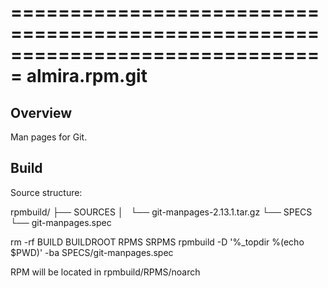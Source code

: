 ===============================================================================
almira.rpm.git
===============================================================================

Overview
--------
Man pages for Git.


Build
-----
Source structure:

rpmbuild/
├── SOURCES
│   └── git-manpages-2.13.1.tar.gz
└── SPECS
    └── git-manpages.spec


rm -rf BUILD BUILDROOT RPMS SRPMS
rpmbuild -D '%_topdir %(echo $PWD)' -ba SPECS/git-manpages.spec

RPM will be located in rpmbuild/RPMS/noarch
